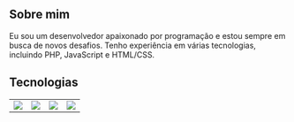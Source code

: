 ## Sobre mim
Eu sou um desenvolvedor apaixonado por programação e estou sempre em busca de novos desafios. Tenho experiência em várias tecnologias, incluindo PHP, JavaScript e HTML/CSS.

## Tecnologias
<table border="0">
  <tr>
    <td>
      <img src="https://img.shields.io/badge/HTML-239120?style=for-the-badge&logo=html5&logoColor=white"/>
    </td>
    <td>
      <img src="https://img.shields.io/badge/MySQL-005C84?style=for-the-badge&logo=mysql&logoColor=white"/>
    </td>
    <td>
      <img src="https://img.shields.io/badge/PHP-777BB4?style=for-the-badge&logo=php&logoColor=white"/>
    </td>
    <td>
      <img src="https://img.shields.io/badge/Laravel-FF2D20?style=for-the-badge&logo=laravel&logoColor=white"/>
    </td>
  </tr>
</table>
